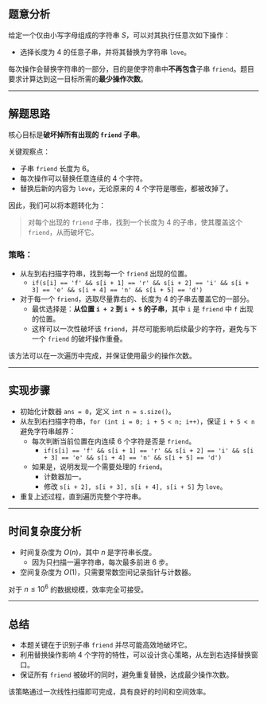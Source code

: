 

## 题意分析

给定一个仅由小写字母组成的字符串 $S$，可以对其执行任意次如下操作：

- 选择长度为 $4$ 的任意子串，并将其替换为字符串 `love`。

每次操作会替换字符串的一部分，目的是使字符串中**不再包含**子串 `friend`。题目要求计算达到这一目标所需的**最少操作次数**。

---

## 解题思路

核心目标是**破坏掉所有出现的 `friend` 子串**。

关键观察点：

- 子串 `friend` 长度为 $6$。
- 每次操作可以替换任意连续的 $4$ 个字符。
- 替换后新的内容为 `love`，无论原来的 $4$ 个字符是哪些，都被改掉了。

因此，我们可以将本题转化为：

> 对每个出现的 `friend` 子串，找到一个长度为 $4$ 的子串，使其覆盖这个 `friend`，从而破坏它。

### 策略：

- 从左到右扫描字符串，找到每一个 `friend` 出现的位置。
    - `if(s[i] == 'f' && s[i + 1] == 'r' && s[i + 2] == 'i' && s[i + 3] == 'e' && s[i + 4] == 'n' && s[i + 5] == 'd')`
- 对于每一个 `friend`，选取尽量靠右的、长度为 $4$ 的子串去覆盖它的一部分。
     - 最优选择是：**从位置 `i + 2` 到 `i + 5` 的子串**，其中 `i` 是 `friend` 中 `f` 出现的位置。
     - 这样可以一次性破坏该 `friend`，并尽可能影响后续最少的字符，避免与下一个 `friend` 的破坏操作重叠。

该方法可以在一次遍历中完成，并保证使用最少的操作次数。

---

## 实现步骤

- 初始化计数器 `ans = 0`，定义 `int n = s.size()`。
- 从左到右扫描字符串，`for (int i = 0; i + 5 < n; i++)`，保证 `i + 5 < n` 避免字符串越界：
   - 每次判断当前位置在内连续 $6$ 个字符是否是 `friend`。
       - `if(s[i] == 'f' && s[i + 1] == 'r' && s[i + 2] == 'i' && s[i + 3] == 'e' && s[i + 4] == 'n' && s[i + 5] == 'd')`
   - 如果是，说明发现一个需要处理的 `friend`。
       - 计数器加一。
       - 修改 `s[i + 2], s[i + 3], s[i + 4], s[i + 5]` 为 `love`。
- 重复上述过程，直到遍历完整个字符串。

---

## 时间复杂度分析

- 时间复杂度为 $O(n)$，其中 $n$ 是字符串长度。
  - 因为只扫描一遍字符串，每次最多前进 6 步。
- 空间复杂度为 $O(1)$，只需要常数空间记录指针与计数器。

对于 $n \le 10^6$ 的数据规模，效率完全可接受。

---

## 总结

- 本题关键在于识别子串 `friend` 并尽可能高效地破坏它。
- 利用替换操作影响 $4$ 个字符的特性，可以设计贪心策略，从左到右选择替换窗口。
- 保证所有 `friend` 被破坏的同时，避免重复替换，达成最少操作次数。

该策略通过一次线性扫描即可完成，具有良好的时间和空间效率。
